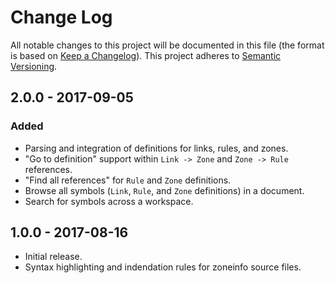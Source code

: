 # Change Log
All notable changes to this project will be documented in this file (the format is based on [Keep a Changelog](http://keepachangelog.com/)).
This project adheres to [Semantic Versioning](http://semver.org/).

## 2.0.0 - 2017-09-05
### Added
- Parsing and integration of definitions for links, rules, and zones.
- "Go to definition" support within `Link -> Zone` and `Zone -> Rule` references.
- "Find all references" for `Rule` and `Zone` definitions.
- Browse all symbols (`Link`, `Rule`, and `Zone` definitions) in a document.
- Search for symbols across a workspace.

## 1.0.0 - 2017-08-16
- Initial release.
- Syntax highlighting and indendation rules for zoneinfo source files.
